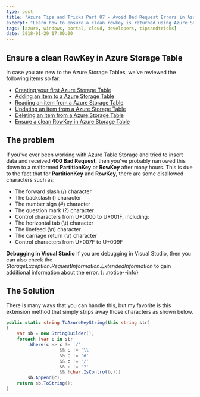 ```yaml
---
type: post
title: "Azure Tips and Tricks Part 87 - Avoid Bad Request Errors in Azure Storage Table"
excerpt: "Learn how to ensure a clean rowkey is returned using Azure Storage Table"
tags: [azure, windows, portal, cloud, developers, tipsandtricks]
date: 2018-01-29 17:00:00
---
```


## Ensure a clean RowKey in Azure Storage Table

In case you are new to the Azure Storage Tables, we've reviewed the following items so far:

* [Creating your first Azure Storage Table](http://www.michaelcrump.net/azure-tips-and-tricks82/)
* [Adding an item to a Azure Storage Table](http://www.michaelcrump.net/azure-tips-and-tricks83/)
* [Reading an item from a Azure Storage Table](http://www.michaelcrump.net/azure-tips-and-tricks84/)
* [Updating an item from a Azure Storage Table](http://www.michaelcrump.net/azure-tips-and-tricks85/)
* [Deleting an item from a Azure Storage Table](http://www.michaelcrump.net/azure-tips-and-tricks86/)
* [Ensure a clean RowKey in Azure Storage Table](http://www.michaelcrump.net/azure-tips-and-tricks86/)

## The problem

If you've ever been working with Azure Table Storage and tried to insert data and received **400 Bad Request**, then you've probably narrowed this down to a malformed **PartitionKey** or **RowKey** after many hours. This is due to the fact that for **PartitionKey** and **RowKey**, there are some disallowed characters such as: 

* The forward slash (/) character
* The backslash (\) character
* The number sign (#) character
* The question mark (?) character
* Control characters from U+0000 to U+001F, including:
* The horizontal tab (\t) character
* The linefeed (\n) character
* The carriage return (\r) character
* Control characters from U+007F to U+009F

**Debugging in Visual Studio** If you are debugging in Visual Studio, then you can also check the *StorageException.RequestInformation.ExtendedInformation* to gain additional information about the error. 
{: .notice--info}

## The Solution

There is many ways that you can handle this, but my favorite is this extension method that simply strips away those characters as shown below.  

```csharp
public static string ToAzureKeyString(this string str)
{
    var sb = new StringBuilder();
    foreach (var c in str
        .Where(c => c != '/'
                    && c != '\\'
                    && c != '#'
                    && c != '/'
                    && c != '?'
                    && !char.IsControl(c)))
        sb.Append(c);
    return sb.ToString();
}
```
